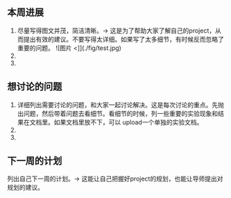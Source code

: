 ## 本周进展
1. 尽量写得图文并茂，简洁清晰。→ 这是为了帮助大家了解自己的project，从而提出有效的建议。不要写得太详细。如果写了太多细节，有时候反而忽略了重要的问题。
![图片 <]](./fig/test.jpg)
2.
3.

## 想讨论的问题
1. 详细列出需要讨论的问题，和大家一起讨论解决。这是每次讨论的重点。先抛出问题，然后带着问题去看细节。看细节的时候，列一些重要的实验现象和结果在文档里。如果文档里放不下，可以 upload一个单独的实验文档。
2.
3.

## 下一周的计划
列出自己下一周的计划。→ 这能让自己把握好project的规划，也能让导师提出对规划的建议。
